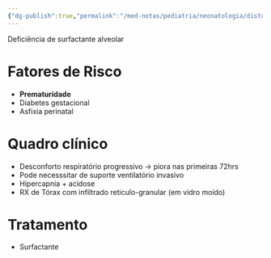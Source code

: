 ```yaml
---
{"dg-publish":true,"permalink":"/med-notas/pediatria/neonatologia/disturbios-respiratorios/sindrome-do-desconforto-respiratorio/","tags":["review"]}
---
```


Deficiência de surfactante alveolar

# Fatores de Risco
- **Prematuridade**
- Diabetes gestacional
- Asfixia perinatal

# Quadro clínico
- Desconforto respiratório progressivo -> piora nas primeiras 72hrs
- Pode necesssitar de suporte ventilatório invasivo
- Hipercapnia + acidose
- RX de Tórax com infiltrado reticulo-granular (em vidro moído)

# Tratamento
- Surfactante